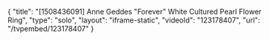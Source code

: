 {
    "title": "[1508436091] Anne Geddes \"Forever\" White Cultured Pearl Flower Ring",
    "type": "solo",
    "layout": "iframe-static",
    "videoId": "123178407",
    "url": "\/tvpembed\/123178407"
}